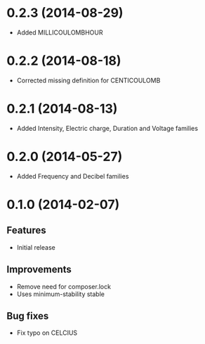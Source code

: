 # 0.2.3 (2014-08-29)
 - Added MILLICOULOMBHOUR

# 0.2.2 (2014-08-18)
 -  Corrected missing definition for CENTICOULOMB

# 0.2.1 (2014-08-13)
 - Added Intensity, Electric charge, Duration and Voltage families

# 0.2.0 (2014-05-27)
 - Added Frequency and Decibel families

# 0.1.0 (2014-02-07)

## Features
 - Initial release

## Improvements
 - Remove need for composer.lock
 - Uses minimum-stability stable

## Bug fixes
- Fix typo on CELCIUS

